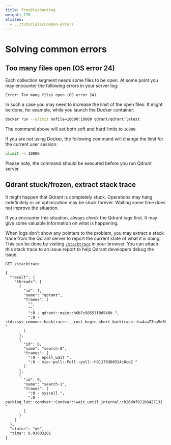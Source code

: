 ```yaml
---
title: Troubleshooting
weight: 170
aliases:
  - ../tutorials/common-errors
---
```


# Solving common errors

## Too many files open (OS error 24)

Each collection segment needs some files to be open. At some point you may encounter the following errors in your server log:

```text
Error: Too many files open (OS error 24)
```

In such a case you may need to increase the limit of the open files. It might be done, for example, while you launch the Docker container:

```bash
docker run --ulimit nofile=10000:10000 qdrant/qdrant:latest
```

The command above will set both soft and hard limits to `10000`.

If you are not using Docker, the following command will change the limit for the current user session:

```bash
ulimit -n 10000
```

Please note, the command should be executed before you run Qdrant server.

## Qdrant stuck/frozen, extract stack trace

It might happen that Qdrant is completely stuck. Operations may hang
indefinitely or an optimization may be stuck forever. Waiting some time does not
improve the situation.

If you encounter this situation, always check the Qdrant logs first. It may give some
valuable information on what is happening.

When logs don't show any pointers to the problem, you may extract a stack trace
from the Qdrant server to report the current state of what it is doing. This can
be done by visiting [`/stacktrace`](http://localhost:6333/stacktrace) in your
browser. You can attach this stack trace to an issue report to help Qdrant
developers debug the issue.

```http
GET /stacktrace

{
  "result": {
    "threads": [
      {
        "id": 7,
        "name": "qdrant",
        "frames": [
          "",
          "",
          ":0 - qdrant::main::h6b7c98553f8d540b ",
          ":0 - std::sys_common::backtrace::__rust_begin_short_backtrace::ha4aa73ba5e009f1f "
        ]
      },
      {
        "id": 8,
        "name": "search-0",
        "frames": [
          ":0 - epoll_wait ",
          ":0 - mio::poll::Poll::poll::h91178360524c8cd2 "
        ]
      },
      {
        "id": 9,
        "name": "search-1",
        "frames": [
          ":0 - syscall ",
          ":0 - parking_lot::condvar::Condvar::wait_until_internal::h26d4f821b8427131 "
        ]
      }
    ]
  },
  "status": "ok",
  "time": 0.03003201
}
```
